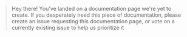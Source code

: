 > Hey there! You've landed on a documentation page we're yet to create. If you desperately need this piece of documentation, please create an issue requesting this documentation page, or vote on a currently existing issue to help us prioritize it